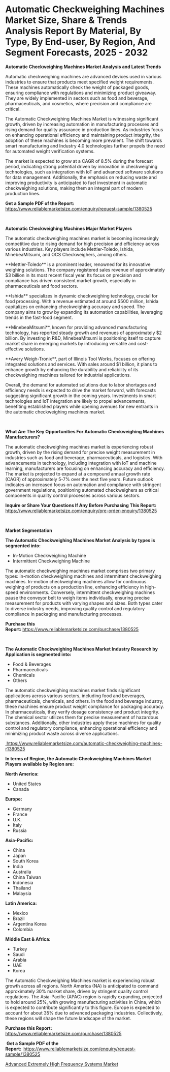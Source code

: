 <p><h1>Automatic Checkweighing Machines Market Size, Share & Trends Analysis Report By Material, By Type, By End-user, By Region, And Segment Forecasts, 2025 - 2032</h1></p><p><strong>Automatic Checkweighing Machines Market Analysis and Latest Trends</strong></p>
<p><p>Automatic checkweighing machines are advanced devices used in various industries to ensure that products meet specified weight requirements. These machines automatically check the weight of packaged goods, ensuring compliance with regulations and minimizing product giveaway. They are widely implemented in sectors such as food and beverage, pharmaceuticals, and cosmetics, where precision and compliance are critical.</p><p>The Automatic Checkweighing Machines Market is witnessing significant growth, driven by increasing automation in manufacturing processes and rising demand for quality assurance in production lines. As industries focus on enhancing operational efficiency and maintaining product integrity, the adoption of these machines is becoming more prevalent. The shift towards smart manufacturing and Industry 4.0 technologies further propels the need for automated weight verification systems.</p><p>The market is expected to grow at a CAGR of 8.5% during the forecast period, indicating strong potential driven by innovation in checkweighing technologies, such as integration with IoT and advanced software solutions for data management. Additionally, the emphasis on reducing waste and improving productivity is anticipated to fuel investment in automatic checkweighing solutions, making them an integral part of modern production lines.</p></p>
<p><strong>Get a Sample PDF of the Report:&nbsp;</strong> <a href="https://www.reliablemarketsize.com/enquiry/request-sample/1380525?utm_campaign=2235&utm_medium=2&utm_source=Github&utm_content=ia&utm_term=24022025&utm_id=automatic-checkweighing-machines">https://www.reliablemarketsize.com/enquiry/request-sample/1380525</a></p>
<p>&nbsp;</p>
<p><strong>Automatic Checkweighing Machines Major Market Players</strong></p>
<p><p>The automatic checkweighing machines market is becoming increasingly competitive due to rising demand for high precision and efficiency across various industries. Key players include Mettler-Toledo, Ishida, MinebeaMitsumi, and OCS Checkweighers, among others.</p><p>**Mettler-Toledo** is a prominent leader, renowned for its innovative weighing solutions. The company registered sales revenue of approximately $3 billion in its most recent fiscal year. Its focus on precision and compliance has driven consistent market growth, especially in pharmaceuticals and food sectors.</p><p>**Ishida** specializes in dynamic checkweighing technology, crucial for food processing. With a revenue estimated at around $500 million, Ishida capitalizes on enhancing checkweighing accuracy and speed. The company aims to grow by expanding its automation capabilities, leveraging trends in the fast-food segment.</p><p>**MinebeaMitsumi**, known for providing advanced manufacturing technology, has reported steady growth and revenues of approximately $2 billion. By investing in R&D, MinebeaMitsumi is positioning itself to capture market share in emerging markets by introducing versatile and cost-effective solutions.</p><p>**Avery Weigh-Tronix**, part of Illinois Tool Works, focuses on offering integrated solutions and services. With sales around $1 billion, it plans to enhance growth by enhancing the durability and reliability of its checkweighing machines tailored for industrial applications.</p><p>Overall, the demand for automated solutions due to labor shortages and efficiency needs is expected to drive the market forward, with forecasts suggesting significant growth in the coming years. Investments in smart technologies and IoT integration are likely to propel advancements, benefiting established players while opening avenues for new entrants in the automatic checkweighing machines market.</p></p>
<p>&nbsp;</p>
<p><strong>What Are The Key Opportunities For Automatic Checkweighing Machines Manufacturers?</strong></p>
<p><p>The automatic checkweighing machines market is experiencing robust growth, driven by the rising demand for precise weight measurement in industries such as food and beverage, pharmaceuticals, and logistics. With advancements in technology, including integration with IoT and machine learning, manufacturers are focusing on enhancing accuracy and efficiency. The market is projected to expand at a compound annual growth rate (CAGR) of approximately 5-7% over the next five years. Future outlook indicates an increased focus on automation and compliance with stringent government regulations, positioning automated checkweighers as critical components in quality control processes across various sectors.</p></p>
<p><strong>Inquire or Share Your Questions If Any Before Purchasing This Report:</strong> <a href="https://www.reliablemarketsize.com/enquiry/pre-order-enquiry/1380525?utm_campaign=2235&utm_medium=2&utm_source=Github&utm_content=ia&utm_term=24022025&utm_id=automatic-checkweighing-machines">https://www.reliablemarketsize.com/enquiry/pre-order-enquiry/1380525</a></p>
<p>&nbsp;</p>
<p><strong>Market Segmentation</strong></p>
<p><strong>The Automatic Checkweighing Machines Market Analysis by types is segmented into:</strong></p>
<p><ul><li>In-Motion Checkweighing Machine</li><li>Intermittent Checkweighing Machine</li></ul></p>
<p><p>The automatic checkweighing machines market comprises two primary types: in-motion checkweighing machines and intermittent checkweighing machines. In-motion checkweighing machines allow for continuous weighing of products on a production line, enhancing efficiency in high-speed environments. Conversely, intermittent checkweighing machines pause the conveyor belt to weigh items individually, ensuring precise measurement for products with varying shapes and sizes. Both types cater to diverse industry needs, improving quality control and regulatory compliance in packaging and manufacturing processes.</p></p>
<p><strong>Purchase this Report:&nbsp;</strong><a href="https://www.reliablemarketsize.com/purchase/1380525?utm_campaign=2235&utm_medium=2&utm_source=Github&utm_content=ia&utm_term=24022025&utm_id=automatic-checkweighing-machines">https://www.reliablemarketsize.com/purchase/1380525</a></p>
<p>&nbsp;</p>
<p><strong>The Automatic Checkweighing Machines Market Industry Research by Application is segmented into:</strong></p>
<p><ul><li>Food & Beverages</li><li>Pharmaceuticals</li><li>Chemicals</li><li>Others</li></ul></p>
<p><p>The automatic checkweighing machines market finds significant applications across various sectors, including food and beverages, pharmaceuticals, chemicals, and others. In the food and beverage industry, these machines ensure product weight compliance for packaging accuracy. In pharmaceuticals, they verify dosage consistency and product integrity. The chemical sector utilizes them for precise measurement of hazardous substances. Additionally, other industries apply these machines for quality control and regulatory compliance, enhancing operational efficiency and minimizing product waste across diverse applications.</p></p>
<p><a href="https://www.reliablemarketsize.com/automatic-checkweighing-machines-r1380525?utm_campaign=2235&utm_medium=2&utm_source=Github&utm_content=ia&utm_term=24022025&utm_id=automatic-checkweighing-machines">&nbsp;https://www.reliablemarketsize.com/automatic-checkweighing-machines-r1380525</a></p>
<p><strong>In terms of Region, the Automatic Checkweighing Machines Market Players available by Region are:</strong></p>
<p>
    <p> <strong> North America: </strong>
        <ul>
            <li>United States</li>
            <li>Canada</li>
        </ul>
        </p> 
    <p> <strong> Europe: </strong>
        <ul>
            <li>Germany</li>
            <li>France</li>
            <li>U.K.</li>
            <li>Italy</li>
            <li>Russia</li>
        </ul>
        </p> 
    <p> <strong> Asia-Pacific: </strong>
        <ul>
            <li>China</li>
            <li>Japan</li>
            <li>South Korea</li>
            <li>India</li>
            <li>Australia</li>
            <li>China Taiwan</li>
            <li>Indonesia</li>
            <li>Thailand</li>
            <li>Malaysia</li>
        </ul>
        </p> 
    <p> <strong> Latin America: </strong>
        <ul>
            <li>Mexico</li>
            <li>Brazil</li>
            <li>Argentina Korea</li>
            <li>Colombia</li>
        </ul>
        </p> 
    <p> <strong> Middle East & Africa: </strong>
        <ul>
            <li>Turkey</li>
            <li>Saudi</li>
            <li>Arabia</li>
            <li>UAE</li>
            <li>Korea</li>
        </ul>
    </p>
    </p>
<p><p>The Automatic Checkweighing Machines market is experiencing robust growth across all regions. North America (NA) is anticipated to command approximately 30% market share, driven by stringent quality control regulations. The Asia-Pacific (APAC) region is rapidly expanding, projected to hold around 25%, with growing manufacturing activities in China, which is expected to contribute significantly to this figure. Europe is expected to account for about 35% due to advanced packaging industries. Collectively, these regions will shape the future landscape of the market.</p></p>
<p><strong>Purchase this Report: </strong><a href="https://www.reliablemarketsize.com/purchase/1380525?utm_campaign=2235&utm_medium=2&utm_source=Github&utm_content=ia&utm_term=24022025&utm_id=automatic-checkweighing-machines">https://www.reliablemarketsize.com/purchase/1380525</a></p>
<p>&nbsp;<strong>Get a Sample PDF of the Report:&nbsp;&nbsp;</strong><a href="https://www.reliablemarketsize.com/enquiry/request-sample/1380525?utm_campaign=2235&utm_medium=2&utm_source=Github&utm_content=ia&utm_term=24022025&utm_id=automatic-checkweighing-machines">https://www.reliablemarketsize.com/enquiry/request-sample/1380525</a></p>
<p><strong></strong></p>
<p><p><a href="https://github.com/gullattedenna/Market-Research-Report-List-1/blob/main/advanced-extremely-high-frequency-systems-market.md?utm_campaign=2235&utm_medium=2&utm_source=Github&utm_content=ia&utm_term=24022025&utm_id=automatic-checkweighing-machines">Advanced Extremely High Frequency Systems Market</a></p></p>